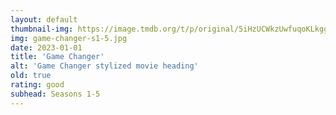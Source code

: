 ```yaml
---
layout: default
thumbnail-img: https://image.tmdb.org/t/p/original/5iHzUCWkzUwfuqoKLkgghX31m2Z.svg
img: game-changer-s1-5.jpg
date: 2023-01-01
title: 'Game Changer'
alt: 'Game Changer stylized movie heading'
old: true
rating: good
subhead: Seasons 1-5
---
```

